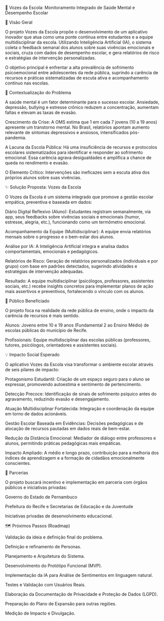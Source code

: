 🎤 Vozes da Escola: Monitoramento Integrado de Saúde Mental e Desempenho Escolar

🚀 Visão Geral

O projeto Vozes da Escola propõe o desenvolvimento de um aplicativo inovador que atua como uma ponte contínua entre estudantes e a equipe multidisciplinar da escola. Utilizando Inteligência Artificial (IA), o sistema coleta o feedback semanal dos alunos sobre suas vivências emocionais e sociais, cruza com dados de desempenho escolar, e gera relatórios de risco e estratégias de intervenção personalizadas.

O objetivo principal é enfrentar a alta prevalência de sofrimento psicoemocional entre adolescentes da rede pública, suprindo a carência de recursos e práticas sistematizadas de escuta ativa e acompanhamento contínuo nas escolas.

🧐 Contextualização do Problema

A saúde mental é um fator determinante para o sucesso escolar. Ansiedade, depressão, bullying e estresse crônico reduzem a concentração, aumentam faltas e elevam as taxas de evasão.

Crescimento da Crise: A OMS estima que 1 em cada 7 jovens (10 a 19 anos) apresente um transtorno mental. No Brasil, relatórios apontam aumento relevante de sintomas depressivos e ansiosos, intensificados pós-pandemia.

A Lacuna da Escola Pública: Há uma insuficiência de recursos e protocolos escolares sistematizados para identificar e responder ao sofrimento emocional. Essa carência agrava desigualdades e amplifica a chance de queda no rendimento e evasão.

O Elemento Crítico: Intervenções são ineficazes sem a escuta ativa dos próprios alunos sobre suas vivências.

✨ Solução Proposta: Vozes da Escola

O Vozes da Escola é um sistema integrado que promove a gestão escolar empática, preventiva e baseada em dados:

Diário Digital Reflexivo (Aluno): Estudantes registram semanalmente, via app, seus feedbacks sobre vivências sociais e emocionais (humor, estresse, alegria, etc.), funcionando como um termômetro emocional.

Acompanhamento da Equipe (Multidisciplinar): A equipe envia relatórios mensais sobre o progresso e o bem-estar dos alunos.

Análise por IA: A Inteligência Artificial integra e analisa dados comportamentais, emocionais e pedagógicos.

Relatórios de Risco: Geração de relatórios personalizados (individuais e por grupo) com base em padrões detectados, sugerindo atividades e estratégias de intervenção adequadas.

Resultado: A equipe multidisciplinar (psicólogos, professores, assistentes sociais, etc.) recebe insights concretos para implementar planos de ação mais assertivos e preventivos, fortalecendo o vínculo com os alunos.

🎯 Público Beneficiado

O projeto foca na realidade da rede pública de ensino, onde o impacto da carência de recursos é mais sentido.

Alunos: Jovens entre 10 e 19 anos (Fundamental 2 ao Ensino Médio) de escolas públicas do município de Recife.

Profissionais: Equipe multidisciplinar das escolas públicas (professores, tutores, psicólogos, orientadores e assistentes sociais).

💡 Impacto Social Esperado

O aplicativo Vozes da Escola visa transformar o ambiente escolar através de seis pilares de impacto:

Protagonismo Estudantil: Criação de um espaço seguro para o aluno se expressar, promovendo autoestima e sentimento de pertencimento.

Detecção Precoce: Identificação de sinais de sofrimento psíquico antes do agravamento, reduzindo evasão e desengajamento.

Atuação Multidisciplinar Fortalecida: Integração e coordenação da equipe em torno de dados acionáveis.

Gestão Escolar Baseada em Evidências: Decisões pedagógicas e de alocação de recursos pautadas em dados reais de bem-estar.

Redução da Distância Emocional: Mediador de diálogo entre professores e alunos, permitindo práticas pedagógicas mais empáticas.

Impacto Ampliado: A médio e longo prazo, contribuição para a melhoria dos índices de aprendizagem e a formação de cidadãos emocionalmente conscientes.

🤝 Parcerias

O projeto buscará incentivo e implementação em parceria com órgãos públicos e iniciativas privadas:

Governo do Estado de Pernambuco

Prefeitura do Recife e Secretarias de Educação e da Juventude

Iniciativas privadas de desenvolvimento educacional.

🗺️ Próximos Passos (Roadmap)

Validação da ideia e definição final do problema.

Definição e refinamento de Personas.

Planejamento e Arquitetura do Sistema.

Desenvolvimento do Protótipo Funcional (MVP).

Implementação da IA para Análise de Sentimentos em linguagem natural.

Testes e Validação com Usuários Reais.

Elaboração da Documentação de Privacidade e Proteção de Dados (LGPD).

Preparação do Plano de Expansão para outras regiões.

Medição de Impacto e Divulgação.
